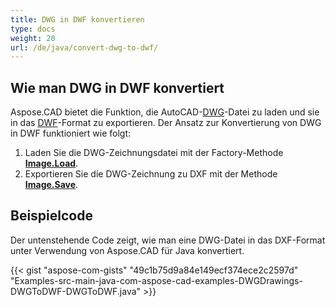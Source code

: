 ```yaml
---
title: DWG in DWF konvertieren
type: docs
weight: 20
url: /de/java/convert-dwg-to-dwf/
---
```


## **Wie man DWG in DWF konvertiert**

Aspose.CAD bietet die Funktion, die AutoCAD-[DWG](https://docs.fileformat.com/cad/dwg/)-Datei zu laden und sie in das [DWF](https://docs.fileformat.com/cad/dwf/)-Format zu exportieren. Der Ansatz zur Konvertierung von DWG in DWF funktioniert wie folgt:

1. Laden Sie die DWG-Zeichnungsdatei mit der Factory-Methode [**Image.Load**](https://reference.aspose.com/cad/java/com.aspose.cad.class-use/image).
2. Exportieren Sie die DWG-Zeichnung zu DXF mit der Methode [**Image.Save**](https://reference.aspose.com/cad/java/com.aspose.cad/Image#save--).

## Beispielcode

Der untenstehende Code zeigt, wie man eine DWG-Datei in das DXF-Format unter Verwendung von Aspose.CAD für Java konvertiert.

{{< gist "aspose-com-gists" "49c1b75d9a84e149ecf374ece2c2597d" "Examples-src-main-java-com-aspose-cad-examples-DWGDrawings-DWGToDWF-DWGToDWF.java" >}}
